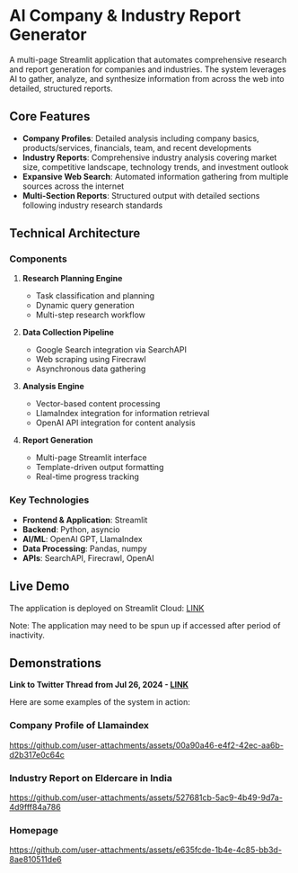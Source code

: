 # AI Company & Industry Report Generator

A multi-page Streamlit application that automates comprehensive research and report generation for companies and industries. The system leverages AI to gather, analyze, and synthesize information from across the web into detailed, structured reports.

## Core Features

- **Company Profiles**: Detailed analysis including company basics, products/services, financials, team, and recent developments
- **Industry Reports**: Comprehensive industry analysis covering market size, competitive landscape, technology trends, and investment outlook
- **Expansive Web Search**: Automated information gathering from multiple sources across the internet
- **Multi-Section Reports**: Structured output with detailed sections following industry research standards

## Technical Architecture

### Components
1. **Research Planning Engine**
   - Task classification and planning
   - Dynamic query generation
   - Multi-step research workflow

2. **Data Collection Pipeline**
   - Google Search integration via SearchAPI
   - Web scraping using Firecrawl
   - Asynchronous data gathering

3. **Analysis Engine**
   - Vector-based content processing
   - LlamaIndex integration for information retrieval
   - OpenAI API integration for content analysis

4. **Report Generation**
   - Multi-page Streamlit interface
   - Template-driven output formatting
   - Real-time progress tracking

### Key Technologies
- **Frontend & Application**: Streamlit
- **Backend**: Python, asyncio
- **AI/ML**: OpenAI GPT, LlamaIndex
- **Data Processing**: Pandas, numpy
- **APIs**: SearchAPI, Firecrawl, OpenAI

## Live Demo

The application is deployed on Streamlit Cloud: [LINK](https://ai-venture-researcher.streamlit.app/)

Note: The application may need to be spun up if accessed after period of inactivity.

## Demonstrations

**Link to Twitter Thread from Jul 26, 2024 - [LINK](https://x.com/i/status/1816845672685228127)**

Here are some examples of the system in action:

### Company Profile of Llamaindex

https://github.com/user-attachments/assets/00a90a46-e4f2-42ec-aa6b-d2b317e0c64c

### Industry Report on Eldercare in India

https://github.com/user-attachments/assets/527681cb-5ac9-4b49-9d7a-4d9fff84a786

### Homepage

https://github.com/user-attachments/assets/e635fcde-1b4e-4c85-bb3d-8ae810511de6
